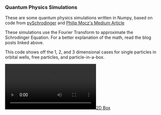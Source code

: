 ### Quantum Physics Simulations

These are some quantum physics simulations written in Numpy, based on code from [pySchrodinger](https://github.com/jakevdp/pySchrodinger "pySchrodinger") and [Philip Mocz's Medium Article](https://levelup.gitconnected.com/create-your-own-quantum-mechanics-simulation-with-python-51e215346798?gi=9b16411cffee  "Philip Mocz")

These simulations use the Fourier Transform to approximate the Schrodinger Equation. For a better explanation of the math, read the blog posts linked above. 

This code shows off the 1, 2, and 3 dimensional cases for single particles in orbital wells, free particles, and particle-in-a-box.

[![2D Box](https://github.com/isaacroberts/QuantumPhysicsSims/blob/main/examples/belt%20visual.mp4 "2D Box")](https://github.com/isaacroberts/QuantumPhysicsSims/blob/main/examples/belt%20visual.mp4 "2D Box")
